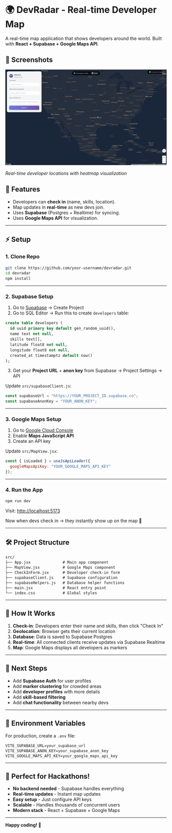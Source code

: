 # 🌍 DevRadar - Real-time Developer Map

A real-time map application that shows developers around the world. Built with **React + Supabase + Google Maps API**.

## 📸 Screenshots

![DevRadar Map View](screenshot.png)

*Real-time developer locations with heatmap visualization*

## 🚀 Features

* Developers can **check in** (name, skills, location).
* Map updates in **real-time** as new devs join.
* Uses **Supabase** (Postgres + Realtime) for syncing.
* Uses **Google Maps API** for visualization.

---

## ⚡ Setup

### 1. Clone Repo

```bash
git clone https://github.com/your-username/devradar.git
cd devradar
npm install
```

---

### 2. Supabase Setup

1. Go to [Supabase](https://supabase.com) → Create Project
2. Go to SQL Editor → Run this to create `developers` table:

```sql
create table developers (
  id uuid primary key default gen_random_uuid(),
  name text not null,
  skills text[],
  latitude float8 not null,
  longitude float8 not null,
  created_at timestamptz default now()
);
```

3. Get your **Project URL** + **anon key** from Supabase → Project Settings → API

Update `src/supabaseClient.js`:

```js
const supabaseUrl = "https://YOUR_PROJECT_ID.supabase.co";
const supabaseAnonKey = "YOUR_ANON_KEY";
```

---

### 3. Google Maps Setup

1. Go to [Google Cloud Console](https://console.cloud.google.com/)
2. Enable **Maps JavaScript API**
3. Create an API key

Update `src/MapView.jsx`:

```jsx
const { isLoaded } = useJsApiLoader({
  googleMapsApiKey: "YOUR_GOOGLE_MAPS_API_KEY"
});
```

---

### 4. Run the App

```bash
npm run dev
```

Visit: [http://localhost:5173](http://localhost:5173)

Now when devs check in → they instantly show up on the map 🎉

---

## 🛠️ Project Structure

```
src/
├── App.jsx              # Main app component
├── MapView.jsx          # Google Maps component
├── CheckInForm.jsx      # Developer check-in form
├── supabaseClient.js    # Supabase configuration
├── supabaseHelpers.js   # Database helper functions
├── main.jsx             # React entry point
└── index.css            # Global styles
```

---

## 🔧 How It Works

1. **Check-in**: Developers enter their name and skills, then click "Check In"
2. **Geolocation**: Browser gets their current location
3. **Database**: Data is saved to Supabase Postgres
4. **Real-time**: All connected clients receive updates via Supabase Realtime
5. **Map**: Google Maps displays all developers as markers

---

## 🚀 Next Steps

- Add **Supabase Auth** for user profiles
- Add **marker clustering** for crowded areas
- Add **developer profiles** with more details
- Add **skill-based filtering**
- Add **chat functionality** between nearby devs

---

## 📝 Environment Variables

For production, create a `.env` file:

```env
VITE_SUPABASE_URL=your_supabase_url
VITE_SUPABASE_ANON_KEY=your_supabase_anon_key
VITE_GOOGLE_MAPS_API_KEY=your_google_maps_api_key
```

---

## 🎯 Perfect for Hackathons!

- **No backend needed** - Supabase handles everything
- **Real-time updates** - Instant map updates
- **Easy setup** - Just configure API keys
- **Scalable** - Handles thousands of concurrent users
- **Modern stack** - React + Supabase + Google Maps

---

**Happy coding! 🚀**
